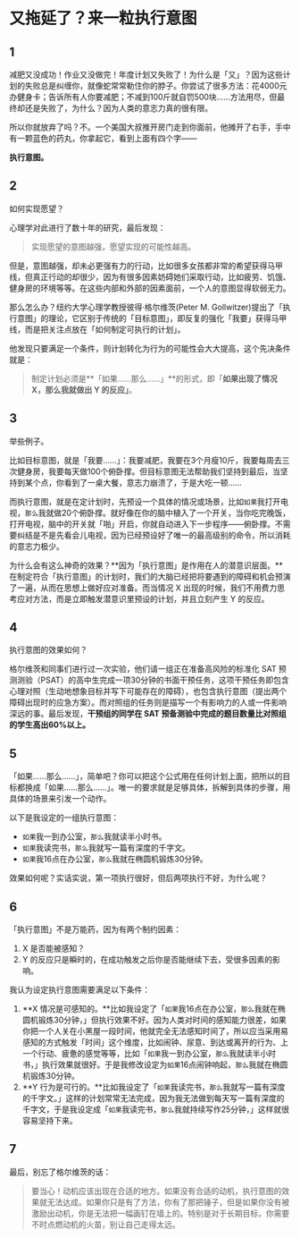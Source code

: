 # 又拖延了？来一粒执行意图

## 1

减肥又没成功！作业又没做完！年度计划又失败了！为什么是「又」？因为这些计划的失败总是纠缠你，就像蛇常常勒住你的脖子。你尝试了很多方法：花4000元办健身卡；告诉所有人你要减肥；不减到100斤就自罚500块……方法用尽，但最终却还是失败了，为什么？因为人类的意志力真的很有限。

所以你就放弃了吗？不。一个美国大叔推开房门走到你面前，他摊开了右手，手中有一颗蓝色的药丸，你拿起它，看到上面有四个字——

**执行意图。**

## 2

如何实现愿望？

心理学对此进行了数十年的研究，最后发现：

> 实现愿望的意图越强，愿望实现的可能性越高。

但是，意图越强，却未必更强有力的行动，比如很多女孩都非常的希望获得马甲线，但真正行动的却很少，因为有很多因素妨碍她们采取行动，比如疲劳、饥饿、健身房的环境等等。在这些内部和外部的因素面前，一个人的意图显得软弱无力。

那么怎么办？纽约大学心理学教授彼得·格尔维茨(Peter M. Gollwitzer)提出了「执行意图」的理论，它区别于传统的「目标意图」，即反复的强化「我要」获得马甲线，而是把关注点放在「如何制定可执行的计划」。

他发现只要满足一个条件，则计划转化为行为的可能性会大大提高，这个先决条件就是：

> 制定计划必须是**「如果……那么……」**的形式，即「**如果出现了情况 X，那么我就做出 Y 的反应」**。

## 3

举些例子。

比如目标意图，就是「我要……」：我要减肥，我要在3个月瘦10斤，我要每周去三次健身房，我要每天做100个俯卧撑。但目标意图无法帮助我们坚持到最后，当坚持到某个点，你看到了一桌大餐，意志力崩溃了，于是大吃一顿……

而执行意图，就是在定计划时，先预设一个具体的情况或场景，比如`如果`我打开电视，`那么`我就做20个俯卧撑。就好像在你的脑中植入了一个开关，当你吃完晚饭，打开电视，脑中的开关就「啪」开启，你就自动进入下一步程序——俯卧撑。不需要纠结是不是先看会儿电视，因为已经预设好了唯一的最高级别的命令，所以消耗的意志力极少。

为什么会有这么神奇的效果？**因为「执行意图」是作用在人的潜意识层面。**在制定符合「执行意图」的计划时，我们的大脑已经把将要遇到的障碍和机会预演了一遍，从而在思想上做好应对准备。而当情况 X 出现的时候，我们不用费力思考应对方法，而是立即触发潜意识里预设的计划，并且立刻产生 Y 的反应。

## 4

执行意图的效果如何？

格尔维茨和同事们进行过一次实验，他们请一组正在准备高风险的标准化 SAT 预测测验（PSAT）的高中生完成一项30分钟的书面干预任务，这项干预任务即包含心理对照（生动地想象目标并写下可能存在的障碍），也包含执行意图（提出两个障碍出现时的应急方案）。而对照组的任务则是描写一个有影响力的人或一件影响深远的事。最后发现，**干预组的同学在 SAT 预备测验中完成的题目数量比对照组的学生高出60%以上。**

## 5

「如果……那么……」，简单吧？你可以把这个公式用在任何计划上面，把所以的目标都换成「如果……那么……」。唯一的要求就是足够具体，拆解到具体的步骤，用具体的场景来引发一个动作。

以下是我设定的一组执行意图：

- `如果`我一到办公室，`那么`我就读半小时书。
- `如果`我读完书，`那么`我就写一篇有深度的千字文。
- `如果`我16点在办公室，`那么`我就在椭圆机锻炼30分钟。

效果如何呢？实话实说，第一项执行很好，但后两项执行不好，为什么呢？

## 6

「执行意图」不是万能药，因为有两个制约因素：

1. X 是否能被感知？
2. Y 的反应只是瞬时的，在成功触发之后你是否能继续下去，受很多因素的影响。

我认为设定执行意图需要满足以下条件：

1. **X 情况是可感知的。**比如我设定了「`如果`我16点在办公室，`那么`我就在椭圆机锻炼30分钟，」但执行效果不好。因为人类对时间的感知能力很差，如果你把一个人关在小黑屋一段时间，他就完全无法感知时间了，所以应当采用易感知的方式触发「时间」这个维度，比如闹钟、尿意、到达或离开的行为、上一个行动、疲惫的感觉等等，比如「`如果`我一到办公室，`那么`我就读半小时书，」执行效果就很好。于是我修改设定为`如果`16点闹钟响起，`那么`我就在椭圆机锻炼30分钟。
2. **Y 行为是可行的。**比如我设定了「`如果`我读完书，`那么`我就写一篇有深度的千字文。」这样的计划常常无法完成，因为我无法做到每天写一篇有深度的千字文，于是我设定成「`如果`我读完书，`那么`我就持续写作25分钟，」这样就很容易坚持下来。

## 7

最后，别忘了格尔维茨的话：

> 要当心！动机应该出现在合适的地方。如果没有合适的动机，执行意图的效果就无法达成。如果你只是有了方法，你有了那把锤子，但是如果你没有被激励出动机，你是无法把一幅画钉在墙上的。特别是对于长期目标，你需要不时点燃动机的火苗，别让自己走得太远。

